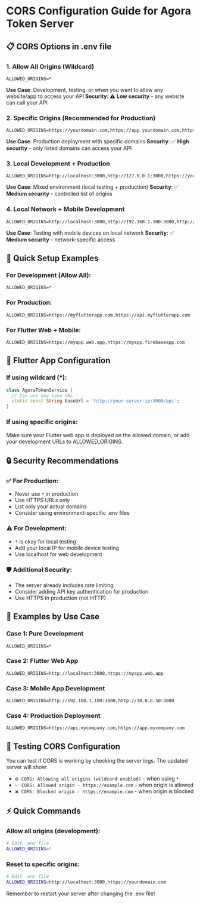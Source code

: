 # CORS Configuration Guide for Agora Token Server

## 📋 CORS Options in .env file

### 1. **Allow All Origins (Wildcard)**
```env
ALLOWED_ORIGINS=*
```
**Use Case**: Development, testing, or when you want to allow any website/app to access your API
**Security**: ⚠️ **Low security** - any website can call your API

### 2. **Specific Origins (Recommended for Production)**
```env
ALLOWED_ORIGINS=https://yourdomain.com,https://app.yourdomain.com,https://www.yourdomain.com
```
**Use Case**: Production deployment with specific domains
**Security**: ✅ **High security** - only listed domains can access your API

### 3. **Local Development + Production**
```env
ALLOWED_ORIGINS=http://localhost:3000,http://127.0.0.1:3000,https://yourdomain.com
```
**Use Case**: Mixed environment (local testing + production)
**Security**: ✅ **Medium security** - controlled list of origins

### 4. **Local Network + Mobile Development**
```env
ALLOWED_ORIGINS=http://localhost:3000,http://192.168.1.100:3000,http://10.0.0.100:3000
```
**Use Case**: Testing with mobile devices on local network
**Security**: ✅ **Medium security** - network-specific access

## 🚀 Quick Setup Examples

### For Development (Allow All):
```env
ALLOWED_ORIGINS=*
```

### For Production:
```env
ALLOWED_ORIGINS=https://myflutterapp.com,https://api.myflutterapp.com
```

### For Flutter Web + Mobile:
```env
ALLOWED_ORIGINS=https://myapp.web.app,https://myapp.firebaseapp.com
```

## 📱 Flutter App Configuration

### If using wildcard (*):
```dart
class AgoraTokenService {
  // Can use any base URL
  static const String baseUrl = 'http://your-server-ip:3000/api';
}
```

### If using specific origins:
Make sure your Flutter web app is deployed on the allowed domain, or add your development URLs to ALLOWED_ORIGINS.

## 🔒 Security Recommendations

### ✅ **For Production:**
- Never use `*` in production
- Use HTTPS URLs only
- List only your actual domains
- Consider using environment-specific .env files

### ⚠️ **For Development:**
- `*` is okay for local testing
- Add your local IP for mobile device testing
- Use localhost for web development

### 🛡️ **Additional Security:**
- The server already includes rate limiting
- Consider adding API key authentication for production
- Use HTTPS in production (not HTTP)

## 📝 Examples by Use Case

### Case 1: Pure Development
```env
ALLOWED_ORIGINS=*
```

### Case 2: Flutter Web App
```env
ALLOWED_ORIGINS=http://localhost:3000,https://myapp.web.app
```

### Case 3: Mobile App Development
```env
ALLOWED_ORIGINS=http://192.168.1.100:3000,http://10.0.0.50:3000
```

### Case 4: Production Deployment
```env
ALLOWED_ORIGINS=https://api.mycompany.com,https://app.mycompany.com
```

## 🔧 Testing CORS Configuration

You can test if CORS is working by checking the server logs. The updated server will show:
- `🌐 CORS: Allowing all origins (wildcard enabled)` - when using `*`
- `✅ CORS: Allowed origin - https://example.com` - when origin is allowed
- `❌ CORS: Blocked origin - https://example.com` - when origin is blocked

## ⚡ Quick Commands

### Allow all origins (development):
```bash
# Edit .env file
ALLOWED_ORIGINS=*
```

### Reset to specific origins:
```bash
# Edit .env file
ALLOWED_ORIGINS=http://localhost:3000,https://yourdomain.com
```

Remember to restart your server after changing the .env file!

